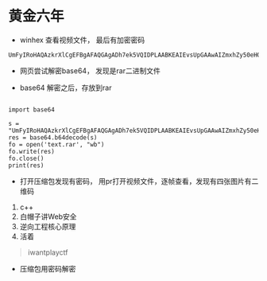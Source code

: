 
# 黄金六年

* winhex 查看视频文件， 最后有加密密码
``` 
UmFyIRoHAQAzkrXlCgEFBgAFAQGAgADh7ek5VQIDPLAABKEAIEvsUpGAAwAIZmxhZy50eHQwAQADDx43HyOdLMGWfCE9WEsBZprAJQoBSVlWkJNS9TP5du2kyJ275JzsNo29BnSZCgMC3h+UFV9p1QEfJkBPPR6MrYwXmsMCMz67DN/k5u1NYw9ga53a83/B/t2G9FkG/IITuR+9gIvr/LEdd1ZRAwUEAA==
```

* 网页尝试解密base64， 发现是rar二进制文件 

* base64 解密之后，存放到rar
``` 

import base64

s = "UmFyIRoHAQAzkrXlCgEFBgAFAQGAgADh7ek5VQIDPLAABKEAIEvsUpGAAwAIZmxhZy50eHQwAQADDx43HyOdLMGWfCE9WEsBZprAJQoBSVlWkJNS9TP5du2kyJ275JzsNo29BnSZCgMC3h+UFV9p1QEfJkBPPR6MrYwXmsMCMz67DN/k5u1NYw9ga53a83/B/t2G9FkG/IITuR+9gIvr/LEdd1ZRAwUEAA=="
res = base64.b64decode(s)
fo = open('text.rar', "wb")
fo.write(res)
fo.close()
print(res)

```

* 打开压缩包发现有密码， 用pr打开视频文件，逐帧查看，发现有四张图片有二维码
1. c++
2. 白帽子讲Web安全
3. 逆向工程核心原理
4. 活着

> iwantplayctf

* 压缩包用密码解密




